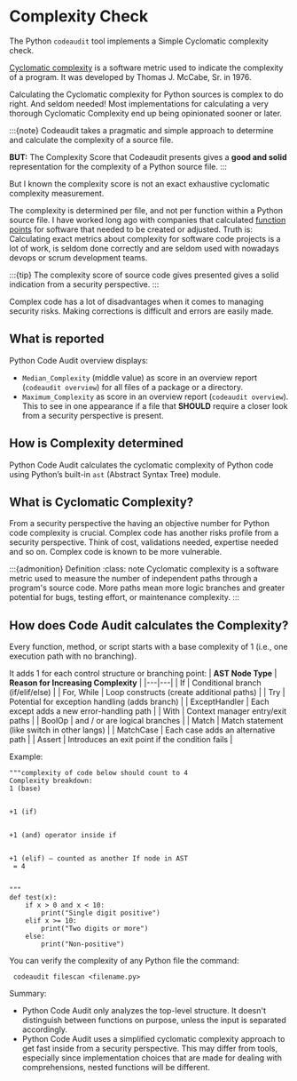 # Complexity Check

The Python `codeaudit` tool implements a Simple Cyclomatic complexity check.


[Cyclomatic complexity](https://en.wikipedia.org/wiki/Cyclomatic_complexity) is a software metric used to indicate the complexity of a program. It was developed by Thomas J. McCabe, Sr. in 1976. 

Calculating the Cyclomatic complexity for Python sources is complex to do right. And seldom needed! Most implementations for calculating a very thorough Cyclomatic Complexity end up being opinionated sooner or later.

:::{note} 
Codeaudit takes a pragmatic and simple approach to determine and calculate the complexity of a source file.

**BUT:**
The Complexity Score that Codeaudit presents gives a **good and solid** representation for the complexity of a Python source file.
:::


But I known the complexity score is not an exact exhaustive cyclomatic complexity measurement.


The complexity is determined per file, and not per function within a Python source file. I have worked long ago with companies that calculated [function points](https://en.wikipedia.org/wiki/Function_point) for software that needed to be created or adjusted. Truth is: Calculating exact metrics about complexity for software code projects is a lot of work, is seldom done correctly and are seldom used with nowadays devops or scrum development teams. 


:::{tip} 
The complexity score of source code gives presented gives a solid indication from a security perspective.
:::

Complex code has a lot of disadvantages when it comes to managing security risks. Making corrections is difficult and errors are easily made.

## What is reported

Python Code Audit overview displays: 
* `Median_Complexity` (middle value) as score in an overview report (`codeaudit overview`) for all files of a package or a directory. 
* `Maximum_Complexity` as score in an overview report (`codeaudit overview`). This to see in one appearance if a file that **SHOULD** require a closer look from a security perspective is present.

## How is Complexity determined

Python Code Audit calculates the cyclomatic complexity of Python code using Python’s built-in `ast` (Abstract Syntax Tree) module.

## What is Cyclomatic Complexity?

From a security perspective the having an objective number for Python code complexity is crucial. Complex code has another risks profile from a security perspective. Think of cost, validations needed, expertise needed and so on. Complex code is known to be more vulnerable. 

:::{admonition} Definition
:class: note
Cyclomatic complexity is a software metric used to measure the number of independent paths through a program's source code. More paths mean more logic branches and greater potential for bugs, testing effort, or maintenance complexity.
:::

## How does Code Audit calculates the Complexity?

Every function, method, or script starts with a base complexity of 1 (i.e., one execution path with no branching).

It adds 1 for each control structure or branching point:
| **AST Node Type** | **Reason for Increasing Complexity** |
|---|---|
| If | Conditional branch (if/elif/else) |
| For, While | Loop constructs (create additional paths) |
| Try | Potential for exception handling (adds branch) |
| ExceptHandler | Each except adds a new error-handling path |
| With | Context manager entry/exit paths |
| BoolOp | and / or are logical branches |
| Match | Match statement (like switch in other langs) |
| MatchCase | Each case adds an alternative path |
| Assert | Introduces an exit point if the condition fails |


Example:
```
"""complexity of code below should count to 4
Complexity breakdown:
1 (base)


+1 (if)


+1 (and) operator inside if


+1 (elif) — counted as another If node in AST
 = 4


"""
def test(x):
    if x > 0 and x < 10:
        print("Single digit positive")
    elif x >= 10:
        print("Two digits or more")
    else:
        print("Non-positive")
```

You can verify the complexity of any Python file the command:
```
 codeaudit filescan <filename.py>
```

Summary:
* Python Code Audit only analyzes the top-level structure. It doesn't distinguish between functions on purpose, unless the input is separated accordingly.
* Python Code Audit uses a simplified cyclomatic complexity approach to get fast inside from a security perspective. This may differ from tools, especially since implementation choices that are made for dealing with comprehensions, nested functions will be different.

